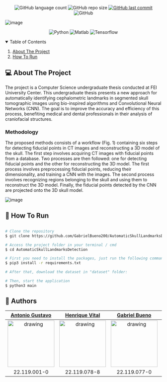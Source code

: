 <p align="center">
  <img alt="GitHub language count" src="https://img.shields.io/github/languages/count/Tropa-do-TCC/user-interface">

  <img alt="GitHub repo size" src="https://img.shields.io/github/repo-size/Tropa-do-TCC/user-interface">
  
  <a href="https://github.com/Tropa-do-TCC/user-interface/commits/master">
    <img alt="GitHub last commit" src="https://img.shields.io/github/last-commit/Tropa-do-TCC/user-interface">
  </a>
  
   <img alt="GitHub" src="https://img.shields.io/github/license/Tropa-do-TCC/user-interface">
</p>

<!-- PROJECT LOGO -->
![image](https://github.com/GabrielBueno200/AutomaticSkullLandmarksDetection/assets/56837996/b4202521-31b7-41e7-9e1b-43d065d39413)

<p align="center">
  <img alt="Python" src="https://img.shields.io/badge/Python-yellow?style=for-the-badge&logo=python&logoColor=white"/>
  <img alt="Matlab" src="https://img.shields.io/badge/Matlab-darkrgreen?style=for-the-badge&logo=matlab&logoColor=white"/>
  <img alt="Tensorflow" src="https://img.shields.io/badge/Tensorflow-darkblue?style=for-the-badge&logo=tensorflow&logoColor=white"/>
</p>


<!-- TABLE OF CONTENTS -->
<details open="open">
  <summary>Table of Contents</summary>
  <ol>
    <li>
      <a href="#-about-the-project">About The Project</a>
    </li>
    <li>
      <a href="#-how-to-run">How To Run</a>
    </li>
  </ol>
</details>


<!-- ABOUT THE PROJECT -->
## 💻 About The Project
The project is a Computer Science undergraduate thesis conducted at FEI University Center. This undergraduate thesis presents a new approach for automatically identifying cephalometric landmarks in segmented skull tomographic images using bio-inspired algorithms and Convolutional Neural Networks (CNN). The goal is to improve the accuracy and efficiency of this process, benefiting medical and dental professionals in their analysis of craniofacial structures.

### Methodology
The proposed methods consists of a workflow (Fig. 1) containing six steps for detecting fiducial points in CT images and
reconstructing a 3D model of the skull. The first step involves
acquiring CT images with fiducial points from a database.
Two processes are then followed: one for detecting fiducial
points and the other for reconstructing the 3D model. The
first process involves preprocessing fiducial points, reducing
their dimensionality, and training a CNN with the images. The
second process involves recognizing regions belonging to the
skull and using them to reconstruct the 3D model. Finally, the
fiducial points detected by the CNN are projected onto the 3D
skull model. 

![image](https://github.com/GabrielBueno200/AutomaticSkullLandmarksDetection/assets/56837996/e38a641d-f019-4f78-9409-87674d468530)


<!-- HOW TO RUN -->
## 🚀 How To Run

```bash

# Clone the repository
$ git clone https://github.com/GabrielBueno200/AutomaticSkullLandmarksDetection.git

# Access the project folder in your terminal / cmd
$ cd AutomaticSkullLandmarksDetection

# First you need to install the packages, just run the following commands:
$ pip3 install -r requirements.txt

# After that, download the dataset in "dataset" folder:

# Then, start the application
$ python3 main

```



## 🤖 Authors

[Antonio Gustavo](https://github.com/antuniooh)           |  [Henrique Vital](https://github.com/henriquevital00)           |  [Gabriel Bueno](https://github.com/GabrielBueno200)           |  [João Vitor Dias](https://github.com/JoaoDias-223)           |  [Weverson da Silva](https://github.com/WebisD)
:-------------------------:|:-------------------------:|:-------------------------:|:-------------------------:|:-------------------------:
<img src="https://avatars.githubusercontent.com/u/51217271?v=4" alt="drawing" width="150"/>  |  <img src="https://avatars.githubusercontent.com/u/48650626?v=4" alt="drawing" width="150"/>| <img src="https://avatars.githubusercontent.com/u/56837996?v=4" alt="drawing" width="150"/>  |  <img src="https://avatars.githubusercontent.com/u/63318342?v=4" alt="drawing" width="150"/>| <img src="https://avatars.githubusercontent.com/u/49571908?v=4" alt="drawing" width="150"/>
22.119.001-0 | 22.119.078-8 | 22.119.077-0 | 22.119.006-9 | 22.119.004-4
